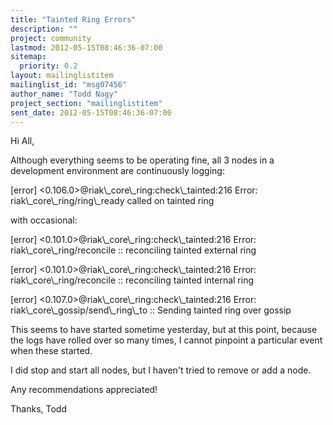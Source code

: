 ```yaml
---
title: "Tainted Ring Errors"
description: ""
project: community
lastmod: 2012-05-15T08:46:36-07:00
sitemap:
  priority: 0.2
layout: mailinglistitem
mailinglist_id: "msg07456"
author_name: "Todd Nagy"
project_section: "mailinglistitem"
sent_date: 2012-05-15T08:46:36-07:00
---
```



Hi All,

Although everything seems to be operating fine, all 3 nodes in a development 
environment are continuously logging:

[error] &lt;0.106.0&gt;@riak\\_core\\_ring:check\\_tainted:216 Error: 
riak\\_core\\_ring/ring\\_ready called on tainted ring

with occasional:

[error] &lt;0.101.0&gt;@riak\\_core\\_ring:check\\_tainted:216 Error: 
riak\\_core\\_ring/reconcile :: reconciling tainted external ring

[error] &lt;0.101.0&gt;@riak\\_core\\_ring:check\\_tainted:216 Error: 
riak\\_core\\_ring/reconcile :: reconciling tainted internal ring

[error] &lt;0.107.0&gt;@riak\\_core\\_ring:check\\_tainted:216 Error: 
riak\\_core\\_gossip/send\\_ring\\_to :: Sending tainted ring over gossip

This seems to have started sometime yesterday, but at this point, because the 
logs have rolled over so many times, I cannot pinpoint a particular event when 
these started.

I did stop and start all nodes, but I haven't tried to remove or add a node.

Any recommendations appreciated!

Thanks,
Todd
